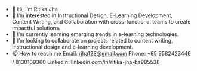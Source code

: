 - 👋 Hi, I’m Ritika Jha
- 👀 I’m interested in Instructional Design, E-Learning Development, Content Writing, and Collaboration with cross-functional teams
 to create impactful solutions.
- 🌱 I’m currently learning emerging trends in e-learning technologies.
- 💞️ I’m looking to collaborate on projects related to content writing, instructional design and e-learning development.
- 📫 How to reach me
Email: rjha128@gmail.com
Phone: +95 9582423446 / 8130109360
LinkedIn: linkedin.com/in/ritika-jha-ba985538
<!---
Riti2827/Riti2827 is a ✨ special ✨ repository because its `README.md` (this file) appears on your GitHub profile.
You can click the Preview link to take a look at your changes.
--->

